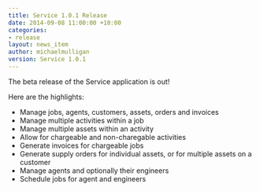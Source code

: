```yaml
---
title: Service 1.0.1 Release
date: 2014-09-08 11:00:00 +10:00
categories:
- release
layout: news_item
author: michaelmulligan
version: Service 1.0.1
---
```


The beta release of the Service application is out!

Here are the highlights:

* Manage jobs, agents, customers, assets, orders and invoices    
* Manage multiple activities within a job  
* Manage multiple assets within an activity
* Allow for chargeable and non-charegable activities
* Generate invoices for chargeable jobs  
* Generate supply orders for individual assets, or for multiple assets on a customer
* Manage agents and optionally their engineers
* Schedule jobs for agent and engineers

